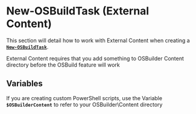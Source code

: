 # New-OSBuildTask \(External Content\)

This section will detail how to work with External Content when creating a [**`New-OSBuildTask`**](../new-osbuildtask/).  

External Content requires that you add something to OSBuilder Content directory before the OSBuild feature will work

##  Variables

If you are creating custom PowerShell scripts, use the Variable  **`$OSBuilderContent`** to refer to your OSBuilder\Content directory

